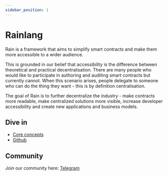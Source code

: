 ```yaml
---
sidebar_position: 1
---
```


# Rainlang

Rain is a framework that aims to simplify smart contracts and make them more accessible to a wider audience.

This is grounded in our belief that accessibility is the difference between theoretical and practical decentralisation. There are many people who would like to participate in authoring and auditing smart contracts but currently cannot. When this scenario arises, people delegate to someone who can do the thing they want - this is by definition centralisation.

The goal of Rain is to further decentralize the industry - make contracts more readable, make centralized solutions more visible, increase developer accessibility and create new applications and business models.

## Dive in
* [Core concepts][core-concepts]
* [Github][github]

## Community

Join our community here: [Telegram][telegram]

[//]: # (todo add this to environment variables)
[github]: https://github.com/rainprotocol/rain-protocol
[core-concepts]: ./core-concepts/0-introduction.md
[telegram]: https://t.me/+w4mJbCT6IfI2YTU0

